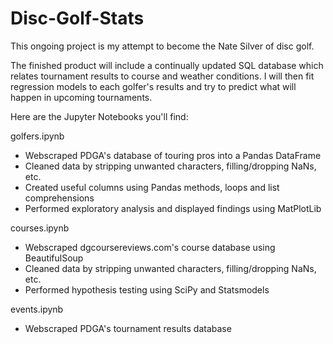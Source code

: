 # Disc-Golf-Stats
This ongoing project is my attempt to become the Nate Silver of disc golf.

The finished product will include a continually updated SQL database which relates
tournament results to course and weather conditions. I will then fit regression 
models to each golfer's results and try to predict what will happen in upcoming 
tournaments. 

Here are the Jupyter Notebooks you'll find:

golfers.ipynb
- Webscraped PDGA's database of touring pros into a Pandas DataFrame
- Cleaned data by stripping unwanted characters, filling/dropping NaNs, etc.
- Created useful columns using Pandas methods, loops and list comprehensions
- Performed exploratory analysis and displayed findings using MatPlotLib

courses.ipynb
- Webscraped dgcoursereviews.com's course database using BeautifulSoup 
- Cleaned data by stripping unwanted characters, filling/dropping NaNs, etc.
- Performed hypothesis testing using SciPy and Statsmodels

events.ipynb
- Webscraped PDGA's tournament results database


